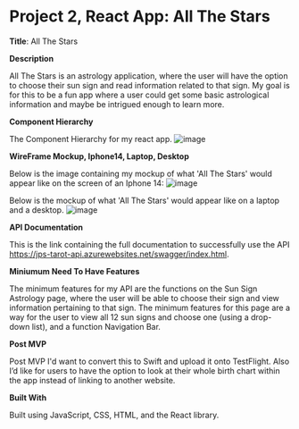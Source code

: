 # Project 2, React App: All The Stars

**Title**: All The Stars

**Description**

All The Stars is an astrology application, where the user will have the option to choose their sun sign and read information related to that sign. My goal is for this to be a fun app where a user could get some basic astrological information and maybe be intrigued enough to learn more.

**Component Hierarchy**

The Component Hierarchy for my react app.
![image](https://github.com/tameramiddlebrooks/horoscope-react-app/assets/105788615/29652506-381c-40a8-a30f-454e0c0ed20a)

**WireFrame Mockup, Iphone14, Laptop, Desktop**

Below is the image containing my mockup of what 'All The Stars' would appear like on the screen of an Iphone 14: 
![image](https://github.com/tameramiddlebrooks/astrology-react-app/assets/105788615/c45bef73-5024-4199-a3c7-6e5e83c53bf9)


Below is the mockup of what 'All The Stars' would appear like on a laptop and a desktop.
![image](https://github.com/tameramiddlebrooks/astrology-react-app/assets/105788615/dced0bd1-6a53-4ec0-81dd-534c4a23b5b6)

**API Documentation**

This is the link containing the full documentation to successfully use the API https://jps-tarot-api.azurewebsites.net/swagger/index.html.

**Miniumum Need To Have Features**

The minimum features for my API are the functions on the Sun Sign Astrology page, where the user will be able to choose their sign and view information pertaining to that sign. The minimum features for this page are a way for the user to view all 12 sun signs and choose one (using a drop-down list), and a function Navigation Bar.

**Post MVP**

Post MVP I'd want to convert this to Swift and upload it onto TestFlight. Also I’d like for users to have the option to look at their whole birth chart within the app instead of linking to another website.

**Built With**

Built using JavaScript, CSS, HTML, and the React library.
